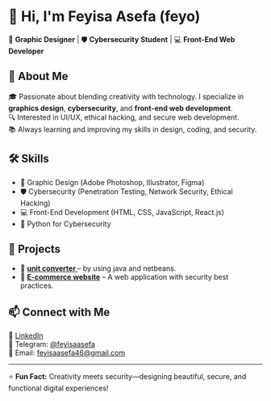 # 👋 Hi, I'm Feyisa Asefa (feyo) 

🎨 **Graphic Designer** | 🛡️ **Cybersecurity Student** | 💻 **Front-End Web Developer**  

## 🚀 About Me  
🎓 Passionate about blending creativity with technology. I specialize in **graphics design**, **cybersecurity**, and **front-end web development**.  
🔍 Interested in UI/UX, ethical hacking, and secure web development.  
📚 Always learning and improving my skills in design, coding, and security.  

## 🛠️ Skills  
- 🎨 Graphic Design (Adobe Photoshop, Illustrator, Figma)  
- 🛡️ Cybersecurity (Penetration Testing, Network Security, Ethical Hacking)  
- 💻 Front-End Development (HTML, CSS, JavaScript, React.js)
- 🔹 Python for Cybersecurity 

## 📂 Projects  
- 🎨 **[unit converter ](https://github.com/feyo46/simple-unit-converter-by-Java-netbeans-)** – by using java and netbeans.  
- 🔐 **[E-commerce website]()** – A web application with security best practices.    

## 📫 Connect with Me  
🔗 [LinkedIn](https://www.linkedin.com/in/feyisa-asefa-98284a351/)  
📱 Telegram: [@feyisaasefa](https://t.me/@feyisaasefa)  
📧 Email: feyisaasefa46@gmail.com 

---

⭐ **Fun Fact:** Creativity meets security—designing beautiful, secure, and functional digital experiences!  
